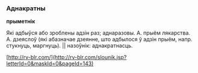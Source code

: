 ### Аднакратны
**прыметнік**

Які адбыўся або зроблены адзін раз; аднаразовы. А. прыём лякарства. А. дзеяслоў (які абазначае дзеянне, што адбылося ў адзін прыём, напр. стукнуць, маргнуць). || назоўнік: аднакратнасць.

<a rel="author">[http://rv-blr.com/](http://rv-blr.com/slounik.jsp?letterId=0&maskId=0&pageId=143)</a>
